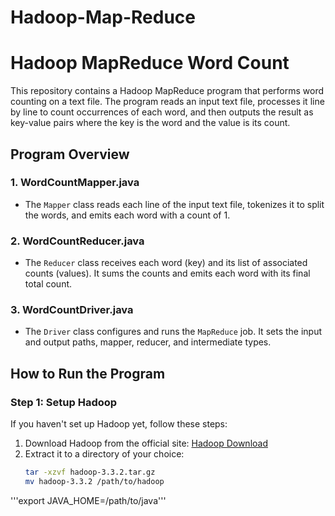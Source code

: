 # Hadoop-Map-Reduce
# Hadoop MapReduce Word Count

This repository contains a Hadoop MapReduce program that performs word counting on a text file. The program reads an input text file, processes it line by line to count occurrences of each word, and then outputs the result as key-value pairs where the key is the word and the value is its count.

## Program Overview

### 1. **WordCountMapper.java**
   - The `Mapper` class reads each line of the input text file, tokenizes it to split the words, and emits each word with a count of 1.
   
### 2. **WordCountReducer.java**
   - The `Reducer` class receives each word (key) and its list of associated counts (values). It sums the counts and emits each word with its final total count.

### 3. **WordCountDriver.java**
   - The `Driver` class configures and runs the `MapReduce` job. It sets the input and output paths, mapper, reducer, and intermediate types.

## How to Run the Program

### Step 1: Setup Hadoop
If you haven't set up Hadoop yet, follow these steps:
1. Download Hadoop from the official site: [Hadoop Download](https://hadoop.apache.org/releases.html)
2. Extract it to a directory of your choice:
   ```bash
   tar -xzvf hadoop-3.3.2.tar.gz
   mv hadoop-3.3.2 /path/to/hadoop

'''export JAVA_HOME=/path/to/java'''

